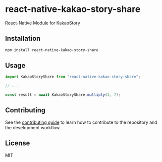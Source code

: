 # react-native-kakao-story-share

React-Native Module for KakaoStory

## Installation

```sh
npm install react-native-kakao-story-share
```

## Usage

```js
import KakaoStoryShare from "react-native-kakao-story-share";

// ...

const result = await KakaoStoryShare.multiply(3, 7);
```

## Contributing

See the [contributing guide](CONTRIBUTING.md) to learn how to contribute to the repository and the development workflow.

## License

MIT
